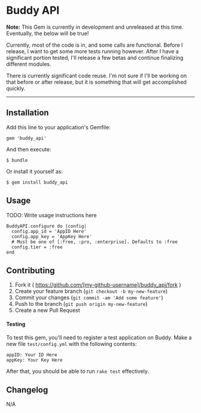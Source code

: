 # Buddy API

**Note:** This Gem is currently in development and unreleased at this time. Eventually, the below will be true!

Currently, most of the code is in, and some calls are functional. Before I release, I want to get some more tests running however. After I have a significant portion tested, I'll release a few betas and continue finalizing different modules.

There is currently significant code reuse. I'm not sure if I'll be working on that before or after release, but it is something that will get accomplished quickly. 


----

## Installation

Add this line to your application's Gemfile:

    gem 'buddy_api'

And then execute:

    $ bundle

Or install it yourself as:

    $ gem install buddy_api

## Usage

TODO: Write usage instructions here

    BuddyAPI.configure do |config|
      config.app_id = 'AppID Here'
      config.app_key = 'AppKey Here'
      # Must be one of [:free, :pro, :enterprise]. Defaults to :free
      config.tier = :free
    end

## Contributing

1. Fork it ( https://github.com/[my-github-username]/buddy_api/fork )
2. Create your feature branch (`git checkout -b my-new-feature`)
3. Commit your changes (`git commit -am 'Add some feature'`)
4. Push to the branch (`git push origin my-new-feature`)
5. Create a new Pull Request

#### Testing

To test this gem, you'll need to register a test application on Buddy. Make a new file `test/config.yml` with the following contents:

    appID: Your ID Here
    appKey: Your Key Here

After that, you should be able to run `rake test` effectively.


## Changelog

N/A
